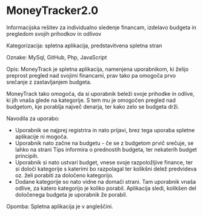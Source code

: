 # MoneyTracker2.0
Informacijska rešitev za individualno sledenje financam, izdelavo budgeta in pregledom svojih prihodkov in odlivov

Kategorizacija: spletna aplikacija, predstavitvena spletna stran

Oznake: MySql, GitHub, Php, JavaScript

Opis:
MoneyTrack je spletna aplikacija, namenjena uporabnikom, ki želijo preprost pregled nad svojimi financami, prav tako pa omogoča prvo srečanje z zastavljanjem budgeta. 

MoneyTrack tako omogoča, da si uporabnik beleži svoje prihodke in odlive, ki jih vnaša glede na kategorije. S tem mu je omogočen pregled nad budgetom, kje porablja največ denarja, ter kako zelo se budgeta drži.

Navodila za uporabo: 
- Uporabnik se najprej registrira in nato prijavi, brez tega uporaba spletne aplikacije ni mogoča.
- Uporabnik nato začne na budgetu - če se z budgetom prvič srečuje, se lahko na strani Tips informira o prednostih budgeta, ter nekaterih budget principih.
- Uporabnik si nato ustvari budget, vnese svoje razpoložljive finance, ter si določi kategorije s katerimi bo razpolagal ter kolikšni delež predvideva oz. želi porabiti za določeno kategorijo.
- Dodane kategorije so nato vidne na domači strani. Tam uporabnik vnaša odlive, za katero kategorijo je koliko porabil. Aplikacija sledi, kolikšen del določenega budgeta je uporabnik že porabil.



Opomba: Spletna aplikacija je v angleščini. 
